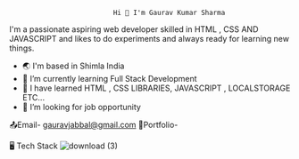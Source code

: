                               Hi 👋 I'm Gaurav Kumar Sharma

  I'm a passionate aspiring web developer skilled in HTML , CSS AND JAVASCRIPT and likes to do experiments and always ready for learning new things.

- :earth_asia: I'm based in Shimla India
- 🌱 I’m currently learning Full Stack Development
- 👯 I have learned HTML , CSS LIBRARIES, JAVASCRIPT , LOCALSTORAGE ETC...
- 🤔 I’m looking for job opportunity

:outbox_tray:Email- gauravjabbal@gmail.com
:briefcase:Portfolio-

:desktop_computer: Tech Stack
![download (3)](https://github.com/igauravkumars/igauravkumars/assets/138369562/e8eda0d8-9d3b-402d-9320-6d4270993f87)

